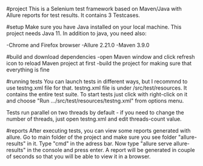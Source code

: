 #project
This is a Selenium test framework based on Maven/Java with Allure reports for test results.
It contains 3 Testcases.

#setup
Make sure you have Java installed on your local machine. This project needs Java 11.
In addition to java, you need also:

-Chrome and Firefox browser
-Allure 2.21.0
-Maven 3.9.0


#build and download dependencies
-open Maven window and click refresh icon to reload Maven project at first
-build the project for making sure that everything is fine

#running tests
You can launch tests in different ways, but I recommnd to use testng.xml file for that.
testng.xml file is under /src/test/resources. It contains the entire test suite. 
To start tests just click with right-click on it and choose "Run .../src/test/resources/testng.xml" from options menu.

Tests run parallel on two threads by default - if you need to change the number of threads, just open testng.xml and edit
threads-count value.


#reports
After executing tests, you can view some reports generated with allure.
Go to main folder of the project and make sure you see folder "allure-results" in it.
Type "cmd" in the adress bar. Now type "allure serve allure-results" in the console and press enter. 
A report will be generated in couple of seconds so that you will be able to view it in a browser.


